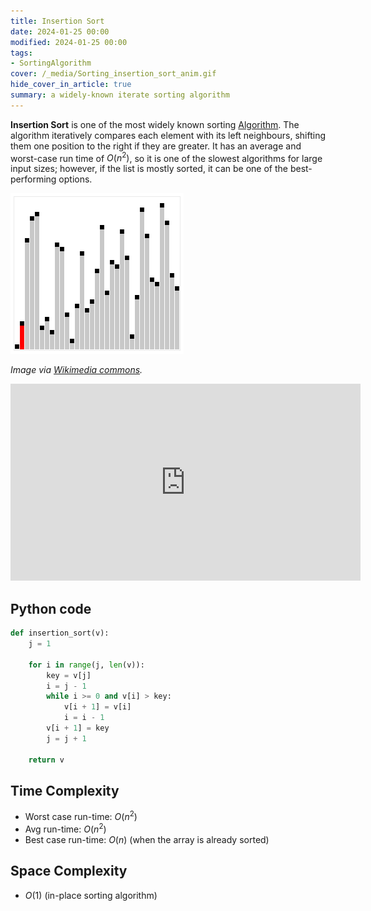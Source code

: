 ```yaml
---
title: Insertion Sort
date: 2024-01-25 00:00
modified: 2024-01-25 00:00
tags:
- SortingAlgorithm
cover: /_media/Sorting_insertion_sort_anim.gif
hide_cover_in_article: true
summary: a widely-known iterate sorting algorithm
---
```


**Insertion Sort** is one of the most widely known sorting [Algorithm](algorithm.md). The algorithm iteratively compares each element with its left neighbours, shifting them one position to the right if they are greater. It has an average and worst-case run time of $O(n^2)$, so it is one of the slowest algorithms for large input sizes; however, if the list is mostly sorted, it can be one of the best-performing options.

![Insertion sort animated gif from Wikimedia commons](../_media/Sorting_insertion_sort_anim.gif)

*Image via [Wikimedia commons](https://commons.wikimedia.org/wiki/File:Sorting_insertion_sort_anim.gif).*

<iframe width="560" height="315" src="https://www.youtube.com/embed/Q1JdRUh1_98?si=7ZwTitcOrNLhU7wZ" title="YouTube video player" frameborder="0" allow="accelerometer; autoplay; clipboard-write; encrypted-media; gyroscope; picture-in-picture; web-share" referrerpolicy="strict-origin-when-cross-origin" allowfullscreen></iframe>



## Python code

```python
def insertion_sort(v):
    j = 1

    for i in range(j, len(v)):
        key = v[j]
        i = j - 1
        while i >= 0 and v[i] > key:
            v[i + 1] = v[i]
            i = i - 1
        v[i + 1] = key
        j = j + 1

    return v
```

## Time Complexity

* Worst case run-time: $O(n^2)$
* Avg run-time: $O(n^2)$
* Best case run-time: $O(n)$ (when the array is already sorted)

## Space Complexity

* $O(1)$ (in-place sorting algorithm)